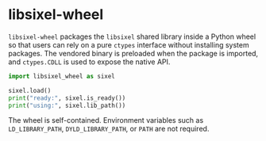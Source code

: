 # libsixel-wheel

`libsixel-wheel` packages the `libsixel` shared library inside a Python wheel
so that users can rely on a pure `ctypes` interface without installing system
packages. The vendored binary is preloaded when the package is imported, and
`ctypes.CDLL` is used to expose the native API.

```python
import libsixel_wheel as sixel

sixel.load()
print("ready:", sixel.is_ready())
print("using:", sixel.lib_path())
```

The wheel is self-contained. Environment variables such as `LD_LIBRARY_PATH`,
`DYLD_LIBRARY_PATH`, or `PATH` are not required.

